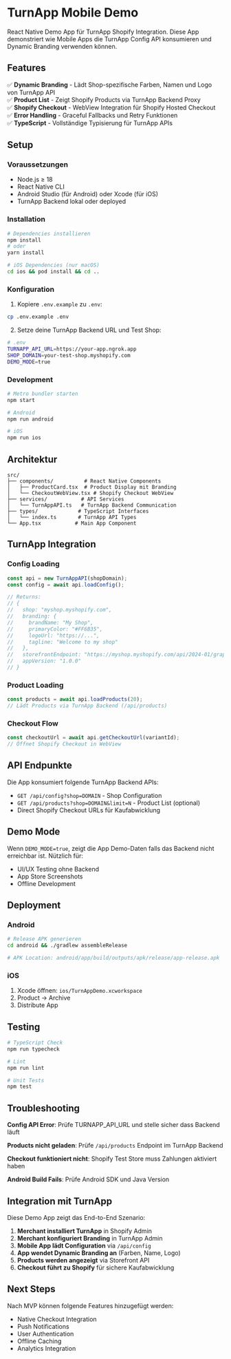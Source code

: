 # TurnApp Mobile Demo

React Native Demo App für TurnApp Shopify Integration. Diese App demonstriert wie Mobile Apps die TurnApp Config API konsumieren und Dynamic Branding verwenden können.

## Features

✅ **Dynamic Branding** - Lädt Shop-spezifische Farben, Namen und Logo von TurnApp API  
✅ **Product List** - Zeigt Shopify Products via TurnApp Backend Proxy  
✅ **Shopify Checkout** - WebView Integration für Shopify Hosted Checkout  
✅ **Error Handling** - Graceful Fallbacks und Retry Funktionen  
✅ **TypeScript** - Vollständige Typisierung für TurnApp APIs  

## Setup

### Voraussetzungen

- Node.js ≥ 18
- React Native CLI
- Android Studio (für Android) oder Xcode (für iOS)
- TurnApp Backend lokal oder deployed

### Installation

```bash
# Dependencies installieren
npm install
# oder
yarn install

# iOS Dependencies (nur macOS)
cd ios && pod install && cd ..
```

### Konfiguration

1. Kopiere `.env.example` zu `.env`:
```bash
cp .env.example .env
```

2. Setze deine TurnApp Backend URL und Test Shop:
```bash
# .env
TURNAPP_API_URL=https://your-app.ngrok.app
SHOP_DOMAIN=your-test-shop.myshopify.com
DEMO_MODE=true
```

### Development

```bash
# Metro bundler starten
npm start

# Android
npm run android

# iOS
npm run ios
```

## Architektur

```
src/
├── components/          # React Native Components
│   ├── ProductCard.tsx  # Product Display mit Branding
│   └── CheckoutWebView.tsx # Shopify Checkout WebView
├── services/           # API Services
│   └── TurnAppAPI.ts   # TurnApp Backend Communication
├── types/             # TypeScript Interfaces
│   └── index.ts       # TurnApp API Types
└── App.tsx           # Main App Component
```

## TurnApp Integration

### Config Loading

```typescript
const api = new TurnAppAPI(shopDomain);
const config = await api.loadConfig();

// Returns:
// {
//   shop: "myshop.myshopify.com",
//   branding: {
//     brandName: "My Shop",
//     primaryColor: "#FF6B35",
//     logoUrl: "https://...",
//     tagline: "Welcome to my shop"
//   },
//   storefrontEndpoint: "https://myshop.myshopify.com/api/2024-01/graphql.json",
//   appVersion: "1.0.0"
// }
```

### Product Loading

```typescript
const products = await api.loadProducts(20);
// Lädt Products via TurnApp Backend (/api/products)
```

### Checkout Flow

```typescript
const checkoutUrl = await api.getCheckoutUrl(variantId);
// Öffnet Shopify Checkout in WebView
```

## API Endpunkte

Die App konsumiert folgende TurnApp Backend APIs:

- `GET /api/config?shop=DOMAIN` - Shop Configuration
- `GET /api/products?shop=DOMAIN&limit=N` - Product List (optional)
- Direct Shopify Checkout URLs für Kaufabwicklung

## Demo Mode

Wenn `DEMO_MODE=true`, zeigt die App Demo-Daten falls das Backend nicht erreichbar ist. Nützlich für:

- UI/UX Testing ohne Backend
- App Store Screenshots
- Offline Development

## Deployment

### Android

```bash
# Release APK generieren
cd android && ./gradlew assembleRelease

# APK Location: android/app/build/outputs/apk/release/app-release.apk
```

### iOS

1. Xcode öffnen: `ios/TurnAppDemo.xcworkspace`
2. Product → Archive
3. Distribute App

## Testing

```bash
# TypeScript Check
npm run typecheck

# Lint
npm run lint

# Unit Tests
npm test
```

## Troubleshooting

**Config API Error**: Prüfe TURNAPP_API_URL und stelle sicher dass Backend läuft

**Products nicht geladen**: Prüfe `/api/products` Endpoint im TurnApp Backend

**Checkout funktioniert nicht**: Shopify Test Store muss Zahlungen aktiviert haben

**Android Build Fails**: Prüfe Android SDK und Java Version

## Integration mit TurnApp

Diese Demo App zeigt das End-to-End Szenario:

1. **Merchant installiert TurnApp** in Shopify Admin
2. **Merchant konfiguriert Branding** in TurnApp Admin
3. **Mobile App lädt Configuration** via `/api/config`
4. **App wendet Dynamic Branding an** (Farben, Name, Logo)
5. **Products werden angezeigt** via Storefront API
6. **Checkout führt zu Shopify** für sichere Kaufabwicklung

## Next Steps

Nach MVP können folgende Features hinzugefügt werden:

- Native Checkout Integration
- Push Notifications
- User Authentication
- Offline Caching
- Analytics Integration